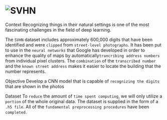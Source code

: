 # ![SVHN]([https://storage.googleapis.com/kaggle-datasets-images/1460330/2413981/121ad03854b12e726c7bc45a2bdf9b46/dataset-cover.jpg?t=2021-07-11-03-54-16])

Context
Recognizing things in their natural settings is one of the most fascinating challenges in the field of deep learning.

The `SVHN` dataset includes approximately 600,000 digits that have been identified and were `clipped` from `street-level photographs`. It has been put to use in the `neural networks` that Google has developed in order to enhance the quality of maps by automatically`trancribing address numbers` from individual pixel clusters. The `combination` of the `transcribed number` and the `known street address` makes it easier to locate the building that the number represents.

Objective
Develop a CNN model that is capable of `recognizing the digits` that are shown in the photos

Dataset
To `reduce` the amount of `time spent computing`, we will only utilize a `portion` of the whole original data. The dataset is supplied in the form of a `.h5 file`. All of the `fundamental preprocessing procedures` have been `completed`.
